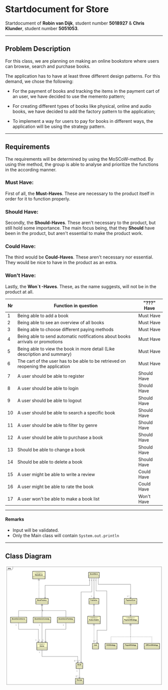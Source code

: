 # Startdocument for Store

Startdocument of **Robin van Dijk**, student number **5018927** & **Chris Klunder**, student number **5051053**.

___

## Problem Description

For this class, we are planning on making an online bookstore where users can browse, search and purchase books. 

The application has to have at least three different design patterns. For this demand, we chose the following:

- For the payment of books and tracking the items in the payment cart of an user, we have decided to use the memento pattern;

- For creating different types of books like physical, online and audio books, we have decided to add the factory pattern to the application; 

- To implement a way for users to pay for books in different ways, the application will be using the strategy pattern.
___

## Requirements 

The requirements will be determined by using the MoSCoW-method. By using thie method, the group is able to analyse and prioritize the functions in the according manner.

### Must Have:

First of all, the **Must-Haves**. These are necessary to the product itself in order for it to function properly. 

### Should Have:

Secondly, the **Should-Haves**. These aren't necessary to the product, but still hold some importance.
The main focus being, that they **Should** have been in the product, but aren't essential to make the product work.

### Could Have:

The third would be **Could-Haves**. These aren't necessary nor essential. They would be nice to have in the product as an extra.

### Won't Have:

Lastly, the **Won`t -Haves**. These, as the name suggests, will not be in the product at all.

| Nr  | Function in question                                                          | "???" Have |
|-----|-------------------------------------------------------------------------------|------------|
| 1   | Being able to add a book                                                      | Must Have  |
| 2   | Being able to see an overview of all books                                    | Must Have  |
| 3   | Being able to choose different paying methods                                 | Must Have  |
| 4   | Being able to send automatic notifications about books arrivals or promotions | Must Have  |
| 5   | Being able to view the book in more detail (Like description and summary)     | Must Have  |
| 6   | The cart of the user has to be able to be retrieved on reopening the application   | Must Have  |
| 7   | A user should be able to register                                             | Should Have |
| 8   | A user should be able to login                                                | Should Have |
| 9   | A user should be able to logout                                               | Should Have |
| 10   | A user should be able to search a specific book                               | Should Have |
| 11  | A user should be able to filter by genre                                      | Should Have |
| 12  | A user should be able to purchase a book                                      | Should Have |
| 13  | Should be able to change a book                                               | Should Have |
| 14  | Should be able to delete a book                                               | Should Have |
| 15  | A user might be able to write a review                                        | Could Have |
| 16  | A user might be able to rate the book                                         | Could Have | 
| 17  | A user won't be able to make a book list | Won't Have |

___

#### Remarks

* Input will be validated.
* Only the Main class will contain `System.out.println`

___

## Class Diagram

![Class Diagram](astah_images/DesignPatternsClass.png "Class diagram!")

